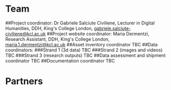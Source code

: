 # Team

##Project coordinator: Dr Gabriele Salciute Civiliene, Lecturer in Digital Humanities, DDH, King's College London, [gabriele.salciute-civiliene@kcl.ac.uk](mailto:gabriele.salciute-civiliene@kcl.ac.uk)
##Project website coordinator: Maria Dermentzi, Research Assistant, DDH, King's College London, [maria.1.dermentzi@kcl.ac.uk](mailto:maria.1.dermentzi@kcl.ac.uk)
##Asset inventory coordinator TBC
##Data coordinators:
###Strand 1 (3d data) TBC
###Strand 2 (images and videos) TBC
###Strand 3 (research outputs) TBC
##Data assessment and shipment coordinator TBC
##Documentation coordinator TBC

# Partners
